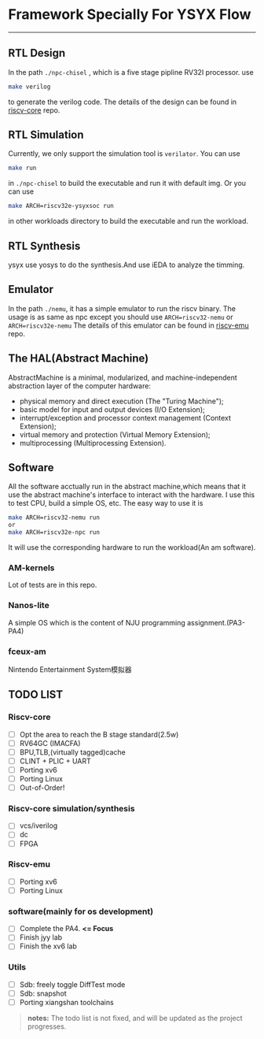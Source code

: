 # Framework Specially For YSYX Flow
---
## RTL Design
In the path `./npc-chisel` , which is a five stage pipline RV32I processor.
use
```bash
make verilog
```
to generate the verilog code.
The details of the design can be found in [riscv-core](https://github.com/yizishun/riscv-core) repo.

## RTL Simulation
Currently, we only support the simulation tool is `verilator`.
You can use
```bash
make run
```
in `./npc-chisel` to build the executable and run it with default img.
Or you can use
```bash
make ARCH=riscv32e-ysyxsoc run
```
in other workloads directory to build the executable and run the workload.

## RTL Synthesis
ysyx use yosys to do the synthesis.And use iEDA to analyze the timming.

## Emulator
In the path `./nemu`, it has a simple emulator to run the riscv binary.
The usage is as same as npc except you should use `ARCH=riscv32-nemu` or `ARCH=riscv32e-nemu`
The details of this emulator can be found in [riscv-emu](https://github.com/yizishun/riscv-emu) repo.

## The HAL(Abstract Machine)
AbstractMachine is a minimal, modularized, and machine-independent abstraction layer of the computer hardware:

* physical memory and direct execution (The "Turing Machine");
* basic model for input and output devices (I/O Extension);
* interrupt/exception and processor context management (Context Extension);
* virtual memory and protection (Virtual Memory Extension);
* multiprocessing (Multiprocessing Extension).

## Software
All the software acctually run in the abstract machine,which means that it use the abstract machine's interface to interact with the hardware.
I use this to test CPU, build a simple OS, etc.
The easy way to use it is
```bash
make ARCH=riscv32-nemu run
or
make ARCH=riscv32e-npc run
```
It will use the corresponding hardware to run the workload(An am software).
### AM-kernels
Lot of tests are in this repo.
### Nanos-lite
A simple OS which is the content of NJU programming assignment.(PA3-PA4)
### fceux-am
Nintendo Entertainment System模拟器

## TODO LIST
### Riscv-core
* [ ] Opt the area to reach the B stage standard(2.5w)
* [ ] RV64GC (IMACFA)
* [ ] BPU,TLB,(virtually tagged)cache
* [ ] CLINT + PLIC + UART
* [ ] Porting xv6
* [ ] Porting Linux
* [ ] Out-of-Order!
### Riscv-core simulation/synthesis
* [ ] vcs/iverilog
* [ ] dc
* [ ] FPGA
### Riscv-emu
* [ ] Porting xv6
* [ ] Porting Linux
### software(mainly for os development)
* [ ] Complete the PA4. **<= Focus**
* [ ] Finish jyy lab
* [ ] Finish the xv6 lab
### Utils
* [ ] Sdb: freely toggle DiffTest mode
* [ ] Sdb: snapshot
* [ ] Porting xiangshan toolchains

> **notes:** The todo list is not fixed, and will be updated as the project progresses.